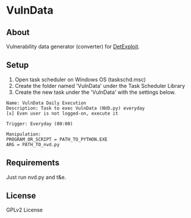 # VulnData

## About

Vulnerability data generator (converter) for [DetExploit](https://github.com/moppoi5168/DetExploit).

## Setup

1. Open task scheduler on Windows OS (taskschd.msc)
2. Create the folder named 'VulnData' under the Task Scheduler Library
3. Create the new task under the 'VulnData' with the settings below. 

```
Name: VulnData Daily Execution
Description: Task to exec VulnData (NVD.py) everyday
[x] Even user is not logged-on, execute it

Trigger: Everyday (00:00)

Manipulation: 
PROGRAM_OR_SCRIPT = PATH_TO_PYTHON.EXE
ARG = PATH_TO_nvd.py
```

## Requirements

Just run nvd.py and t&e.

## License

GPLv2 License

